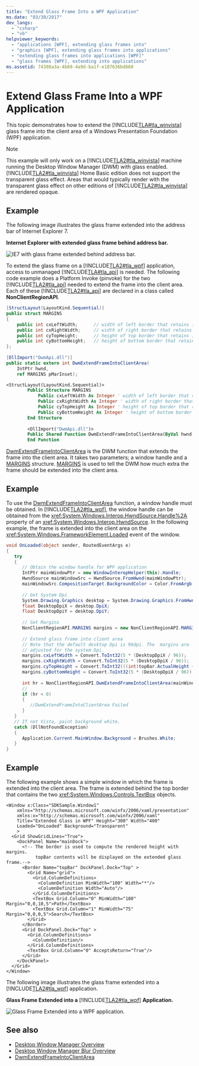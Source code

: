 ```yaml
---
title: "Extend Glass Frame Into a WPF Application"
ms.date: "03/30/2017"
dev_langs: 
  - "csharp"
  - "vb"
helpviewer_keywords: 
  - "applications [WPF], extending glass frames into"
  - "graphics [WPF], extending glass frames into applications"
  - "extending glass frames into applications [WPF]"
  - "glass frames [WPF], extending into applications"
ms.assetid: 74388a3a-4b69-4a9d-ba1f-e107636bd660
---
```

# Extend Glass Frame Into a WPF Application
This topic demonstrates how to extend the [!INCLUDE[TLA#tla_winvista](../../../../includes/tlasharptla-winvista-md.md)] glass frame into the client area of a Windows Presentation Foundation (WPF) application.  
  
> [!NOTE]
>  This example will only work on a [!INCLUDE[TLA2#tla_winvista](../../../../includes/tla2sharptla-winvista-md.md)] machine running the Desktop Window Manager (DWM) with glass enabled. [!INCLUDE[TLA2#tla_winvista](../../../../includes/tla2sharptla-winvista-md.md)] Home Basic edition does not support the transparent glass effect. Areas that would typically render with the transparent glass effect on other editions of [!INCLUDE[TLA2#tla_winvista](../../../../includes/tla2sharptla-winvista-md.md)] are rendered opaque.  
  
## Example  
 The following image illustrates the glass frame extended into the address bar of Internet Explorer 7.  
  
 **Internet Explorer with extended glass frame behind address bar.**  
  
 ![IE7 with glass frame extended behind address bar.](./media/ie7glasstopbar.PNG "IE7glasstopbar")  
  
 To extend the glass frame on a [!INCLUDE[TLA2#tla_wpf](../../../../includes/tla2sharptla-wpf-md.md)] application, access to unmanaged [!INCLUDE[TLA#tla_api](../../../../includes/tlasharptla-api-md.md)] is needed. The following code example does a Platform Invoke (pinvoke) for the two [!INCLUDE[TLA2#tla_api](../../../../includes/tla2sharptla-api-md.md)] needed to extend the frame into the client area. Each of these [!INCLUDE[TLA2#tla_api](../../../../includes/tla2sharptla-api-md.md)] are declared in a class called **NonClientRegionAPI**.  
  
```csharp  
[StructLayout(LayoutKind.Sequential)]  
public struct MARGINS  
{  
    public int cxLeftWidth;      // width of left border that retains its size  
    public int cxRightWidth;     // width of right border that retains its size  
    public int cyTopHeight;      // height of top border that retains its size  
    public int cyBottomHeight;   // height of bottom border that retains its size  
};  
  
[DllImport("DwmApi.dll")]  
public static extern int DwmExtendFrameIntoClientArea(  
    IntPtr hwnd,  
    ref MARGINS pMarInset);  
```  
  
```vb  
<StructLayout(LayoutKind.Sequential)>  
		Public Structure MARGINS  
			Public cxLeftWidth As Integer ' width of left border that retains its size  
			Public cxRightWidth As Integer ' width of right border that retains its size  
			Public cyTopHeight As Integer ' height of top border that retains its size  
			Public cyBottomHeight As Integer ' height of bottom border that retains its size  
		End Structure  
  
		<DllImport("DwmApi.dll")>  
		Public Shared Function DwmExtendFrameIntoClientArea(ByVal hwnd As IntPtr, ByRef pMarInset As MARGINS) As Integer  
		End Function  
```  
  
 [DwmExtendFrameIntoClientArea](/windows/desktop/api/dwmapi/nf-dwmapi-dwmextendframeintoclientarea) is the DWM function that extends the frame into the client area. It takes two parameters; a window handle and a [MARGINS](/windows/desktop/api/uxtheme/ns-uxtheme-_margins) structure. [MARGINS](/windows/desktop/api/uxtheme/ns-uxtheme-_margins) is used to tell the DWM how much extra the frame should be extended into the client area.  
  
## Example  
 To use the [DwmExtendFrameIntoClientArea](/windows/desktop/api/dwmapi/nf-dwmapi-dwmextendframeintoclientarea) function, a window handle must be obtained. In [!INCLUDE[TLA2#tla_wpf](../../../../includes/tla2sharptla-wpf-md.md)], the window handle can be obtained from the <xref:System.Windows.Interop.HwndSource.Handle%2A> property of an <xref:System.Windows.Interop.HwndSource>. In the following example, the frame is extended into the client area on the <xref:System.Windows.FrameworkElement.Loaded> event of the window.  
  
```csharp  
void OnLoaded(object sender, RoutedEventArgs e)  
{  
   try  
   {  
      // Obtain the window handle for WPF application  
      IntPtr mainWindowPtr = new WindowInteropHelper(this).Handle;  
      HwndSource mainWindowSrc = HwndSource.FromHwnd(mainWindowPtr);  
      mainWindowSrc.CompositionTarget.BackgroundColor = Color.FromArgb(0, 0, 0, 0);  
  
      // Get System Dpi  
      System.Drawing.Graphics desktop = System.Drawing.Graphics.FromHwnd(mainWindowPtr);  
      float DesktopDpiX = desktop.DpiX;  
      float DesktopDpiY = desktop.DpiY;  
  
      // Set Margins  
      NonClientRegionAPI.MARGINS margins = new NonClientRegionAPI.MARGINS();  
  
      // Extend glass frame into client area  
      // Note that the default desktop Dpi is 96dpi. The  margins are  
      // adjusted for the system Dpi.  
      margins.cxLeftWidth = Convert.ToInt32(5 * (DesktopDpiX / 96));  
      margins.cxRightWidth = Convert.ToInt32(5 * (DesktopDpiX / 96));  
      margins.cyTopHeight = Convert.ToInt32(((int)topBar.ActualHeight + 5) * (DesktopDpiX / 96));  
      margins.cyBottomHeight = Convert.ToInt32(5 * (DesktopDpiX / 96));  
  
      int hr = NonClientRegionAPI.DwmExtendFrameIntoClientArea(mainWindowSrc.Handle, ref margins);  
      //  
      if (hr < 0)  
      {  
         //DwmExtendFrameIntoClientArea Failed  
      }  
   }  
   // If not Vista, paint background white.  
   catch (DllNotFoundException)  
   {  
      Application.Current.MainWindow.Background = Brushes.White;  
   }  
}  
```  
  
## Example  
 The following example shows a simple window in which the frame is extended into the client area. The frame is extended behind the top border that contains the two <xref:System.Windows.Controls.TextBox> objects.  
  
```xaml  
<Window x:Class="SDKSample.Window1"  
    xmlns="http://schemas.microsoft.com/winfx/2006/xaml/presentation"  
    xmlns:x="http://schemas.microsoft.com/winfx/2006/xaml"  
    Title="Extended Glass in WPF" Height="300" Width="400"   
    Loaded="OnLoaded" Background="Transparent"  
    >  
  <Grid ShowGridLines="True">  
    <DockPanel Name="mainDock">  
      <!-- The border is used to compute the rendered height with margins.  
           topBar contents will be displayed on the extended glass frame.-->  
      <Border Name="topBar" DockPanel.Dock="Top" >  
        <Grid Name="grid">  
          <Grid.ColumnDefinitions>  
            <ColumnDefinition MinWidth="100" Width="*"/>  
            <ColumnDefinition Width="Auto"/>  
          </Grid.ColumnDefinitions>  
          <TextBox Grid.Column="0" MinWidth="100" Margin="0,0,10,5">Path</TextBox>  
          <TextBox Grid.Column="1" MinWidth="75" Margin="0,0,0,5">Search</TextBox>  
        </Grid>  
      </Border>  
      <Grid DockPanel.Dock="Top" >  
        <Grid.ColumnDefinitions>  
          <ColumnDefinition/>  
        </Grid.ColumnDefinitions>  
        <TextBox Grid.Column="0" AcceptsReturn="True"/>  
      </Grid>  
    </DockPanel>  
  </Grid>  
</Window>  
```  
  
 The following image illustrates the glass frame extended into a [!INCLUDE[TLA2#tla_wpf](../../../../includes/tla2sharptla-wpf-md.md)] application.  
  
 **Glass Frame Extended into a**  [!INCLUDE[TLA2#tla_wpf](../../../../includes/tla2sharptla-wpf-md.md)]  **Application.**  
  
 ![Glass Frame Extended into a WPF application.](./media/wpfextendedglassintoclient.PNG "WPFextendedGlassIntoClient")  
  
## See also
- [Desktop Window Manager Overview](/windows/desktop/dwm/dwm-overview)
- [Desktop Window Manager Blur Overview](/windows/desktop/dwm/blur-ovw)
- [DwmExtendFrameIntoClientArea](/windows/desktop/api/dwmapi/nf-dwmapi-dwmextendframeintoclientarea)
